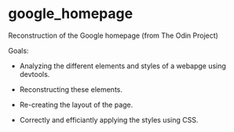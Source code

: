 # google_homepage
Reconstruction of the Google homepage (from The Odin Project)

Goals:

- Analyzing the different elements and styles of a webapge using devtools.

- Reconstructing these elements.

- Re-creating the layout of the page.

- Correctly and efficiantly applying the styles using CSS.
